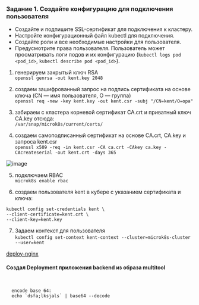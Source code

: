 ### Задание 1. Создайте конфигурацию для подключения пользователя

   - Создайте и подпишите SSL-сертификат для подключения к кластеру.
   - Настройте конфигурационный файл kubectl для подключения.
   - Создайте роли и все необходимые настройки для пользователя.
   - Предусмотрите права пользователя. Пользователь может просматривать логи подов и их конфигурацию (`kubectl logs pod <pod_id>`, `kubectl describe pod <pod_id>`).



1. генерируем закрытый ключ RSA   
 `openssl genrsa -out kent.key 2048`   

2. создаем зашифрованный запрос на подпись сертификата на основе ключа (CN — имя пользователя, O — группа)   
 `openssl req -new -key kent.key -out kent.csr -subj "/CN=kent/O=opa"`   

3. забираем с кластера корневой сертификат CA.crt и приватный ключ CA.key отсюда:   
`/var/snap/microk8s/current/certs/`    

4. создаем самоподписанный сертификат на основе CA.crt, CA.key и запроса kent.csr   
`openssl x509 -req -in kent.csr -CA ca.crt -CAkey ca.key -CAcreateserial -out kent.crt -days 365`   

![image](https://github.com/user-attachments/assets/6e311382-16dd-40dd-a2ef-457716ec4c6a)

5. подключаем RBAC   
`microk8s enable rbac`    

6. создаем пользователя kent в кубере с указанием сертификата и ключа:   
```shell
kubectl config set-credentials kent \
--client-certificate=kent.crt \
--client-key=kent.key
```

7. Задаем контекст для пользователя   
`kubectl config set-context kent-context --cluster=microk8s-cluster --user=kent`   


[deploy-nginx](https://github.com/Heimdier/DEV/blob/main/Kube/1.5./deploy-nginx.yml)

#### Создал Deployment приложения backend из образа multitool

```shell


  encode base 64:
  echo `dsfa;lksjals` | base64 --decode

```
